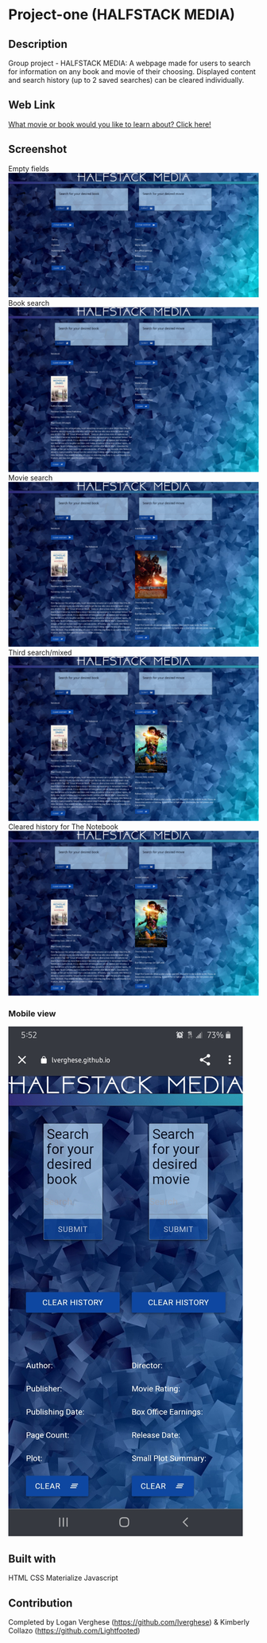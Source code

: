 # Project-one (HALFSTACK MEDIA)

## Description
Group project - HALFSTACK MEDIA: A webpage made for users to search for information on any book and movie of their choosing. Displayed content and search history (up to 2 saved searches) can be cleared individually.

## Web Link
[What movie or book would you like to learn about? Click here!](https://lverghese.github.io/project-one/)

## Screenshot

Empty fields
![Screenshot](assets/images/clear-empty.png)
Book search
![Screenshot](assets/images/firstsearchbooks.png)
Movie search
![Screenshot](assets/images/secondsearchmovies.png)
Third search/mixed
![Screenshot](assets/images/thirdsearch-history.png)
Cleared history for The Notebook
![Screenshot](assets/images/notebookhistorycleared.png)

### Mobile view
![Screenshot](assets/images/mobile.jpg)

## Built with
HTML
CSS
Materialize
Javascript

## Contribution
Completed by Logan Verghese (https://github.com/lverghese) & Kimberly Collazo (https://github.com/Lightfooted)